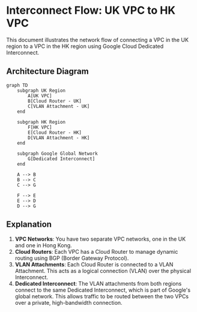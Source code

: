 # Interconnect Flow: UK VPC to HK VPC

This document illustrates the network flow of connecting a VPC in the UK region to a VPC in the HK region using Google Cloud Dedicated Interconnect.

## Architecture Diagram

```mermaid
graph TD
    subgraph UK Region
        A[UK VPC]
        B[Cloud Router - UK]
        C[VLAN Attachment - UK]
    end

    subgraph HK Region
        F[HK VPC]
        E[Cloud Router - HK]
        D[VLAN Attachment - HK]
    end

    subgraph Google Global Network
        G[Dedicated Interconnect]
    end

    A --> B
    B --> C
    C --> G

    F --> E
    E --> D
    D --> G
```

## Explanation

1.  **VPC Networks**: You have two separate VPC networks, one in the UK and one in Hong Kong.
2.  **Cloud Routers**: Each VPC has a Cloud Router to manage dynamic routing using BGP (Border Gateway Protocol).
3.  **VLAN Attachments**: Each Cloud Router is connected to a VLAN Attachment. This acts as a logical connection (VLAN) over the physical Interconnect.
4.  **Dedicated Interconnect**: The VLAN attachments from both regions connect to the same Dedicated Interconnect, which is part of Google's global network. This allows traffic to be routed between the two VPCs over a private, high-bandwidth connection.
